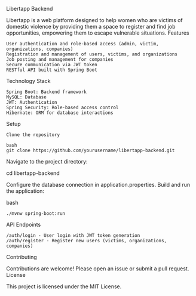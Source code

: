 Libertapp Backend

Libertapp is a web platform designed to help women who are victims of domestic violence by providing them a space to register and find job opportunities, empowering them to escape vulnerable situations.
Features

    User authentication and role-based access (admin, victim, organizations, companies)
    Registration and management of users, victims, and organizations
    Job posting and management for companies
    Secure communication via JWT token
    RESTful API built with Spring Boot

Technology Stack

    Spring Boot: Backend framework
    MySQL: Database
    JWT: Authentication
    Spring Security: Role-based access control
    Hibernate: ORM for database interactions

Setup

    Clone the repository

    bash
    git clone https://github.com/yourusername/libertapp-backend.git

Navigate to the project directory:


cd libertapp-backend

Configure the database connection in application.properties.
Build and run the application:

bash

    ./mvnw spring-boot:run

API Endpoints

    /auth/login - User login with JWT token generation
    /auth/register - Register new users (victims, organizations, companies)
   

Contributing

Contributions are welcome! Please open an issue or submit a pull request.
License

This project is licensed under the MIT License.
